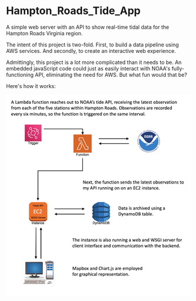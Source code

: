 # Hampton_Roads_Tide_App
A simple web server with an API to show real-time tidal data for the Hampton Roads Virginia region. 

The intent of this project is two-fold. First, to build a data pipeline using AWS services. And secondly, to create an interactive web experience. 

Admittingly, this project is a lot more complicated than it needs to be. An embedded javaScript code could just as easily interact with NOAA's fully-functioning API, eliminating the need for AWS. But what fun would that be?

Here's how it works:

![image](./code/static/Tides_Blueprint.png)
